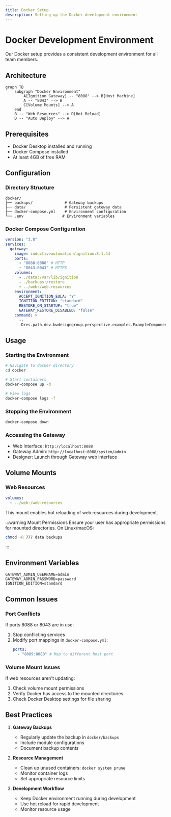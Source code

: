 ```yaml
---
title: Docker Setup
description: Setting up the Docker development environment
---
```


# Docker Development Environment

Our Docker setup provides a consistent development environment for all team members.

## Architecture

```mermaid
graph TB
    subgraph "Docker Environment"
        A[Ignition Gateway] -- "8088" --> B[Host Machine]
        A -- "8043" --> B
        C[Volume Mounts] --> A
    end
    B -- "Web Resources" --> D[Hot Reload]
    D -- "Auto Deploy" --> A
```

## Prerequisites

- Docker Desktop installed and running
- Docker Compose installed
- At least 4GB of free RAM

## Configuration

### Directory Structure

```
docker/
├── backups/              # Gateway backups
├── data/                 # Persistent gateway data
├── docker-compose.yml    # Environment configuration
└── .env                 # Environment variables
```

### Docker Compose Configuration

```yaml title="docker-compose.yml"
version: "3.8"
services:
  gateway:
    image: inductiveautomation/ignition:8.1.44
    ports:
      - "8088:8088" # HTTP
      - "8043:8043" # HTTPS
    volumes:
      - ./data:/var/lib/ignition
      - ./backups:/restore
      - ../web:/web-resources
    environment:
      ACCEPT_IGNITION_EULA: "Y"
      IGNITION_EDITION: "standard"
      RESTORE_ON_STARTUP: "true"
      GATEWAY_RESTORE_DISABLED: "false"
    command: >
      --
      -Dres.path.dev.bwdesigngroup.perspective.examples.ExampleComponentLibrary=/web-resources/build/generated-resources/mounted
```

## Usage

### Starting the Environment

```bash
# Navigate to docker directory
cd docker

# Start containers
docker-compose up -d

# View logs
docker-compose logs -f
```

### Stopping the Environment

```bash
docker-compose down
```

### Accessing the Gateway

- Web Interface: `http://localhost:8088`
- Gateway Admin: `http://localhost:8088/system/admin`
- Designer: Launch through Gateway web interface

## Volume Mounts

### Web Resources

```yaml
volumes:
  - ../web:/web-resources
```

This mount enables hot reloading of web resources during development.

:::warning Mount Permissions
Ensure your user has appropriate permissions for mounted directories. On Linux/macOS:

```bash
chmod -R 777 data backups
```

:::

## Environment Variables

```properties title=".env"
GATEWAY_ADMIN_USERNAME=admin
GATEWAY_ADMIN_PASSWORD=password
IGNITION_EDITION=standard
```

## Common Issues

### Port Conflicts

If ports 8088 or 8043 are in use:

1. Stop conflicting services
2. Modify port mappings in `docker-compose.yml`:
   ```yaml
   ports:
     - "8089:8088" # Map to different host port
   ```

### Volume Mount Issues

If web resources aren't updating:

1. Check volume mount permissions
2. Verify Docker has access to the mounted directories
3. Check Docker Desktop settings for file sharing

## Best Practices

1. **Gateway Backups**

   - Regularly update the backup in `docker/backups`
   - Include module configurations
   - Document backup contents

2. **Resource Management**

   - Clean up unused containers: `docker system prune`
   - Monitor container logs
   - Set appropriate resource limits

3. **Development Workflow**
   - Keep Docker environment running during development
   - Use hot reload for rapid development
   - Monitor resource usage
